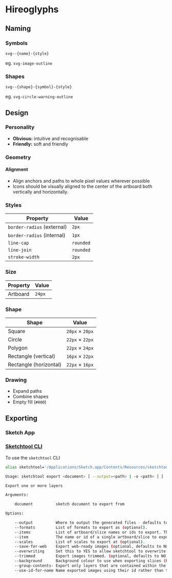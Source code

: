 # Hireoglyphs

## Naming

### Symbols

`svg--{name}-{style}`

eg. `svg-image-outline`

### Shapes

`svg--{shape}-{symbol}-{style}`

eg. `svg-circle-warning-outline`

## Design

### Personality

- **Obvious:** intuitive and recognisable
- **Friendly:** soft and friendly

### Geometry

#### Alignment

- Align anchors and paths to whole pixel values wherever possible
- Icons should be visually aligned to the center of the artboard both vertically and horizontally.

### Styles

| Property                   | Value     |
| -------------------------- | --------- |
| `border-radius` (external) | `2px`     |
| `border-radius` (internal) | `1px`     |
| `line-cap`                 | `rounded` |
| `line-join`                | `rounded` |
| `stroke-width`             | `2px`     |

### Size

| Property | Value  |
| -------- | ------ |
| Artboard | `24px` |

### Shape

| Shape                  | Value                 |
| ---------------------- | --------------------- |
| Square                 | `20px` &times; `20px` |
| Circle                 | `22px` &times; `22px` |
| Polygon                | `22px` &times; `24px` |
| Rectangle (vertical)   | `16px` &times; `22px` |
| Rectangle (horizontal) | `22px` &times; `16px` |

### Drawing

- Expand paths
- Combine shapes
- Empty fill (`#000`)

## Exporting

### Sketch App



### [Sketchtool CLI](https://developer.sketch.com/cli/)

To use the `sketchtool` CLI

```bash
alias sketchtool='/Applications/Sketch.app/Contents/Resources/sketchtool/bin/sketchtool'
```


```bash
Usage: sketchtool export <document> [ --output=<path> | -o <path> ] [ --formats=<string> | -f <string> ] [ --items=<string> | -a <string> ] [ --item=<string> | -i <string> ] [ --scales=<path> | -s <path> ] [ --save-for-web{=YES|NO} | --no-save-for-web | -w {<YES|NO>} ] [ --overwriting{=YES|NO} | --no-overwriting | -V {<YES|NO>} ] [ --trimmed{=YES|NO} | --no-trimmed | -t {<YES|NO>} ] [ --background=<string> | -g <string> ] [ --group-contents-only{=YES|NO} | --no-group-contents-only | -G {<YES|NO>} ] [ --use-id-for-name{=YES|NO} | --no-use-id-for-name | -n {<YES|NO>} ] 

Export one or more layers

Arguments:

	document          sketch document to export from

Options:

	--output          Where to output the generated files - defaults to the current working directory (optional).
	--formats         List of formats to export as (optional).
	--items           List of artboard/slice names or ids to export. The default is to export all artboards/slices (optional).
	--item            The name or id of a single artboard/slice to export. (optional).
	--scales          List of scales to export at (optional).
	--save-for-web    Export web-ready images (optional, defaults to NO).
	--overwriting     Set this to YES to allow sketchtool to overwrite existing files with newly generated ones (optional, defaults to NO).
	--trimmed         Export images trimmed. (optional, defaults to NO).
	--background      Background colour to use when exporting slices (Replaces any background specified in the document). (optional).
	--group-contents- Export only layers that are contained within the group (optional, defaults to NO).
	--use-id-for-name Name exported images using their id rather than their name. (optional, defaults to NO).
```